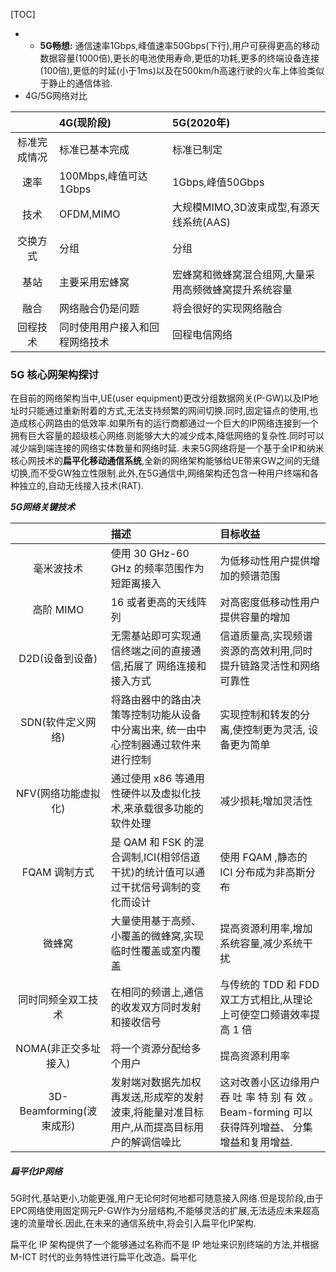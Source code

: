 [TOC]

- - **5G畅想:** 通信速率1Gbps,峰值速率50Gbps(下行),用户可获得更高的移动数据容量(1000倍),更长的电池使用寿命,更低的功耗,更多的终端设备连接(100倍),更低的时延(小于1ms)以及在500km/h高速行驶的火车上体验类似于静止的通信体验.
- 4G/5G网络对比

|        | 4G(现阶段)           | 5G(2020年)                   |
| :----: | :---------------- | :-------------------------- |
| 标准完成情况 | 标准已基本完成           | 标准已制定                       |
|   速率   | 100Mbps,峰值可达1Gbps | 1Gbps,峰值50Gbps              |
|   技术   | OFDM,MIMO         | 大规模MIMO,3D波束成型,有源天线系统(AAS)  |
|  交换方式  | 分组                | 分组                          |
|   基站   | 主要采用宏蜂窝           | 宏蜂窝和微蜂窝混合组网,大量采用高频微蜂窝提升系统容量 |
|   融合   | 网络融合仍是问题          | 将会很好的实现网络融合                 |
|  回程技术  | 同时使用用户接入和回程网络技术   | 回程电信网络                      |



### 5G 核心网架构探讨

在目前的网络架构当中,UE(user equipment)更改分组数据网关(P-GW)以及IP地址时只能通过重新附着的方式,无法支持频繁的网间切换.同时,固定锚点的使用,也造成核心网路由的低效率.如果所有的运行商都通过一个巨大的IP网络连接到一个拥有巨大容量的超级核心网络.则能够大大的减少成本,降低网络的复杂性.同时可以减少端到端连接的网络实体数量和网络时延. 未来5G网络将是一个基于全IP和纳米核心网技术的**扁平化移动通信系统**,全新的网络架构能够给UE带来GW之间的无缝切换,而不受GW独立性限制.此外,在5G通信中,网络架构还包含一种用户终端和各种独立的,自动无线接入技术(RAT).

***5G网络关键技术***

|                      | 描述                                       | 目标收益                                     |
| :------------------: | :--------------------------------------- | :--------------------------------------- |
|        毫米波技术         | 使用 30 GHz-60 GHz 的频率范围作为短距离接入            | 为低移动性用户提供增加的频谱范围                         |
|       高阶 MIMO        | 16 或者更高的天线阵列                             | 对高密度低移动性用户提供容量的增加                        |
|      D2D(设备到设备)      | 无需基站即可实现通信终端之间的直接通信,拓展了 网络连接和接入方式        | 信道质量高,实现频谱资源的高效利用,同时提升链路灵活性和网络可靠性        |
|     SDN(软件定义网络)      | 将路由器中的路由决策等控制功能从设备中分离出来, 统一由中心控制器通过软件来进行控制 | 实现控制和转发的分离,使控制更为灵活, 设备更为简单               |
|     NFV(网络功能虚拟化)     | 通过使用 x86 等通用性硬件以及虚拟化技术,来承载很多功能的软件处理      | 减少损耗;增加灵活性                               |
|      FQAM 调制方式       | 是 QAM 和 FSK 的混合调制,ICI(相邻信道干扰)的统计值可以通过干扰信号调制的变化而设计 | 使用 FQAM ,静态的 ICI 分布成为非高斯分布               |
|         微蜂窝          | 大量使用基于高频、 小覆盖的微蜂窝,实现临时性覆盖或室内覆盖           | 提高资源利用率,增加系统容量,减少系统干扰                    |
|      同时同频全双工技术       | 在相同的频谱上,通信的收发双方同时发射和接收信号                 | 与传统的 TDD 和 FDD 双工方式相比,从理论上可使空口频谱效率提高 1 倍 |
|    NOMA(非正交多址接入)     | 将一个资源分配给多个用户                             | 提高资源利用率                                  |
| 3D-Beamforming(波束成形) | 发射端对数据先加权再发送,形成窄的发射波束,将能量对准目标用户,从而提高目标用户的解调信噪比 | 这对改善小区边缘用户 吞 吐 率 特 别 有 效 。 Beam-forming 可以获得阵列增益、 分集增益和复用增益. |




##### 扁平化IP网络

5G时代,基站更小,功能更强,用户无论何时何地都可随意接入网络.但是现阶段,由于EPC网络使用固定网元P-GW作为分层结构,不能够灵活的扩展,无法适应未来超高速的流量增长.因此,在未来的通信系统中,将会引入扁平化IP架构.

扁平化 IP 架构提供了一个能够通过名称而不是 IP 地址来识别终端的方法,并根据 M-ICT 时代的业务特性进行扁平化改造。扁平化